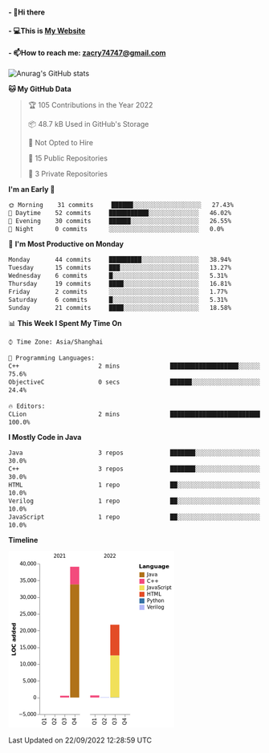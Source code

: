 #### - 👋Hi there 
#### - 💻This is [My Website](https://blingdan.github.io/)
#### - 📫How to reach me: <zacry74747@gmail.com>
<!--
**BlingDan/BlingDan** is a ✨ _special_ ✨ repository because its `README.md` (this file) appears on your GitHub profile.

Here are some ideas to get you started:

- 🔭 I’m currently working on ...
- 🌱 I’m currently learning ...
- 👯 I’m looking to collaborate on ...
- 🤔 I’m looking for help with ...
- 💬 Ask me about ...
- 📫 How to reach me: ...
- 😄 Pronouns: ...
- ⚡ Fun fact: ...
-->



![Anurag's GitHub stats](https://github-readme-stats.vercel.app/api?username=BlingDan&show_icons=true&theme=radical)

<!--START_SECTION:waka-->
**🐱 My GitHub Data** 

> 🏆 105 Contributions in the Year 2022
 > 
> 📦 48.7 kB Used in GitHub's Storage 
 > 
> 🚫 Not Opted to Hire
 > 
> 📜 15 Public Repositories 
 > 
> 🔑 3 Private Repositories  
 > 
**I'm an Early 🐤** 

```text
🌞 Morning    31 commits     ██████░░░░░░░░░░░░░░░░░░░   27.43% 
🌆 Daytime    52 commits     ███████████░░░░░░░░░░░░░░   46.02% 
🌃 Evening    30 commits     ██████░░░░░░░░░░░░░░░░░░░   26.55% 
🌙 Night      0 commits      ░░░░░░░░░░░░░░░░░░░░░░░░░   0.0%

```
📅 **I'm Most Productive on Monday** 

```text
Monday       44 commits     █████████░░░░░░░░░░░░░░░░   38.94% 
Tuesday      15 commits     ███░░░░░░░░░░░░░░░░░░░░░░   13.27% 
Wednesday    6 commits      █░░░░░░░░░░░░░░░░░░░░░░░░   5.31% 
Thursday     19 commits     ████░░░░░░░░░░░░░░░░░░░░░   16.81% 
Friday       2 commits      ░░░░░░░░░░░░░░░░░░░░░░░░░   1.77% 
Saturday     6 commits      █░░░░░░░░░░░░░░░░░░░░░░░░   5.31% 
Sunday       21 commits     ████░░░░░░░░░░░░░░░░░░░░░   18.58%

```


📊 **This Week I Spent My Time On** 

```text
⌚︎ Time Zone: Asia/Shanghai

💬 Programming Languages: 
C++                      2 mins              ███████████████████░░░░░░   75.6% 
ObjectiveC               0 secs              ██████░░░░░░░░░░░░░░░░░░░   24.4%

🔥 Editors: 
CLion                    2 mins              █████████████████████████   100.0%

```

**I Mostly Code in Java** 

```text
Java                     3 repos             ███████░░░░░░░░░░░░░░░░░░   30.0% 
C++                      3 repos             ███████░░░░░░░░░░░░░░░░░░   30.0% 
HTML                     1 repo              ██░░░░░░░░░░░░░░░░░░░░░░░   10.0% 
Verilog                  1 repo              ██░░░░░░░░░░░░░░░░░░░░░░░   10.0% 
JavaScript               1 repo              ██░░░░░░░░░░░░░░░░░░░░░░░   10.0%

```


**Timeline**

![Chart not found](https://raw.githubusercontent.com/BlingDan/BlingDan/main/charts/bar_graph.png) 


 Last Updated on 22/09/2022 12:28:59 UTC
<!--END_SECTION:waka-->


